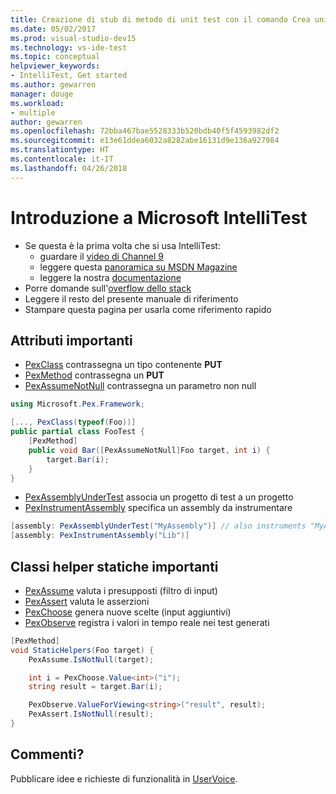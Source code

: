 ```yaml
---
title: Creazione di stub di metodo di unit test con il comando Crea unit test
ms.date: 05/02/2017
ms.prod: visual-studio-dev15
ms.technology: vs-ide-test
ms.topic: conceptual
helpviewer_keywords:
- IntelliTest, Get started
ms.author: gewarren
manager: douge
ms.workload:
- multiple
author: gewarren
ms.openlocfilehash: 72bba467bae5528333b520bdb40f5f4593982df2
ms.sourcegitcommit: e13e61ddea6032a8282abe16131d9e136a927984
ms.translationtype: HT
ms.contentlocale: it-IT
ms.lasthandoff: 04/26/2018
---
```

# <a name="get-started-with-microsoft-intellitest"></a>Introduzione a Microsoft IntelliTest

* Se questa è la prima volta che si usa IntelliTest:
  * guardare il [video di Channel 9](https://channel9.msdn.com/Shows/Visual-Studio-Toolbox/Intellitest)
  * leggere questa [panoramica su MSDN Magazine](https://msdn.microsoft.com/magazine/dn904672.aspx)
  * leggere la nostra [documentazione](../../test/generate-unit-tests-for-your-code-with-intellitest.md)
* Porre domande sull'[overflow dello stack](http://stackoverflow.com/questions/tagged/intellitest)
* Leggere il resto del presente manuale di riferimento
* Stampare questa pagina per usarla come riferimento rapido

## <a name="important-attributes"></a>Attributi importanti

* [PexClass](attribute-glossary.md#pexclass) contrassegna un tipo contenente **PUT**
* [PexMethod](attribute-glossary.md#pexmethod) contrassegna un **PUT**
* [PexAssumeNotNull](attribute-glossary.md#pexassumenotnull) contrassegna un parametro non null

```csharp
using Microsoft.Pex.Framework;

[..., PexClass(typeof(Foo))]
public partial class FooTest {
    [PexMethod]
    public void Bar([PexAssumeNotNull]Foo target, int i) {
        target.Bar(i);
    }
}
```

* [PexAssemblyUnderTest](attribute-glossary.md#pexassemblyundertest) associa un progetto di test a un progetto
* [PexInstrumentAssembly](attribute-glossary.md#pexinstrumentassemblyattribute) specifica un assembly da instrumentare

```csharp
[assembly: PexAssemblyUnderTest("MyAssembly")] // also instruments "MyAssembly"
[assembly: PexInstrumentAssembly("Lib")]
```

## <a name="helper-classes"></a> Classi helper statiche importanti

* [PexAssume](static-helper-classes.md#pexassume) valuta i presupposti (filtro di input)
* [PexAssert](static-helper-classes.md#pexassert) valuta le asserzioni
* [PexChoose](static-helper-classes.md#pexchoose) genera nuove scelte (input aggiuntivi)
* [PexObserve](static-helper-classes.md#pexobserve) registra i valori in tempo reale nei test generati

```csharp
[PexMethod]
void StaticHelpers(Foo target) {
    PexAssume.IsNotNull(target);

    int i = PexChoose.Value<int>("i");
    string result = target.Bar(i);

    PexObserve.ValueForViewing<string>("result", result);
    PexAssert.IsNotNull(result);
}
```

## <a name="got-feedback"></a>Commenti?

Pubblicare idee e richieste di funzionalità in [UserVoice](https://visualstudio.uservoice.com/forums/121579-visual-studio-2015/category/157869-test-tools?query=IntelliTest).
